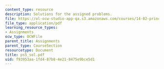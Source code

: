 ```yaml
---
content_type: resource
description: Solutions for the assigned problems.
file: https://ol-ocw-studio-app-qa.s3.amazonaws.com/courses/14-02-principles-of-macroeconomics-fall-2004/f93953aa1fd487b84e218475e9bce5d1_ps5_sol.pdf
file_type: application/pdf
learning_resource_types:
- Assignments
ocw_type: OCWFile
parent_title: Assignments
parent_type: CourseSection
resourcetype: Document
title: ps5_sol.pdf
uid: f93953aa-1fd4-87b8-4e21-8475e9bce5d1
---
```

